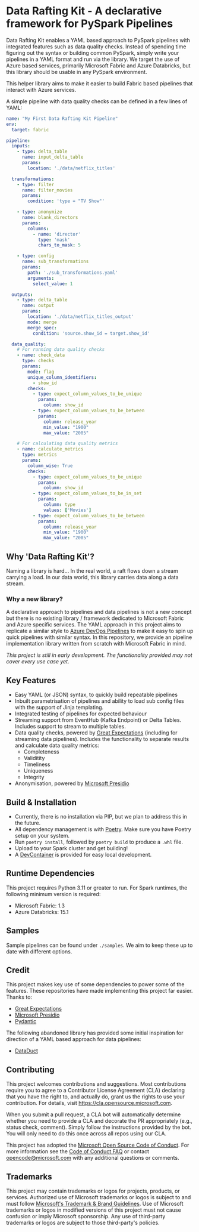 # Data Rafting Kit - A declarative framework for PySpark Pipelines

Data Rafting Kit enables a YAML based approach to PySpark pipelines with integrated features such as data quality checks. Instead of spending time figuring out the syntax or building common PySpark, simply write your pipelines in a YAML format and run via the library. We target the use of Azure based services, primarily Microsoft Fabric and Azure Databricks, but this library should be usable in any PySpark environment.

This helper library aims to make it easier to build Fabric based pipelines that interact with Azure services.

A simple pipeline with data quality checks can be defined in a few lines of YAML:

```yaml
name: "My First Data Rafting Kit Pipeline"
env:
  target: fabric

pipeline:
  inputs:
    - type: delta_table
      name: input_delta_table
      params:
        location: './data/netflix_titles'

  transformations:
    - type: filter
      name: filter_movies
      params:
        condition: 'type = "TV Show"'

    - type: anonymize
      name: blank_directors
      params:
        columns:
          - name: 'director'
            type: 'mask'
            chars_to_mask: 5

    - type: config
      name: sub_transformations
      params:
        path: './sub_transformations.yaml'
        arguments:
          select_value: 1

  outputs:
    - type: delta_table
      name: output
      params:
        location: './data/netflix_titles_output'
        mode: merge
        merge_spec:
          condition: 'source.show_id = target.show_id'

  data_quality:
    # For running data quality checks
    - name: check_data
      type: checks
      params:
        mode: flag
        unique_column_identifiers:
          - show_id
        checks:
          - type: expect_column_values_to_be_unique
            params:
              column: show_id
          - type: expect_column_values_to_be_between
            params:
              column: release_year
              min_value: "1900"
              max_value: "2005"

    # For calculating data quality metrics
    - name: calculate_metrics
      type: metrics
      params:
        column_wise: True
        checks:
          - type: expect_column_values_to_be_unique
            params:
              column: show_id
          - type: expect_column_values_to_be_in_set
            params:
              column: type
              values: ['Movies']
          - type: expect_column_values_to_be_between
            params:
              column: release_year
              min_value: "1900"
              max_value: "2005"
```

## Why 'Data Rafting Kit'?

Naming a library is hard... In the real world, a raft flows down a stream carrying a load. In our data world, this library carries data along a data stream.

### Why a new library?

A declarative approach to pipelines and data pipelines is not a new concept but there is no existing library / framework dedicated to Microsoft Fabric and Azure specific services. The YAML approach in this project aims to replicate a similar style to [Azure DevOps Pipelines](https://learn.microsoft.com/en-us/azure/devops/pipelines/get-started/what-is-azure-pipelines?view=azure-devops) to make it easy to spin up quick pipelines with similar syntax. In this repository, we provide an pipeline implementation library written from scratch with Microsoft Fabric in mind.

*This project is still in early development. The functionality provided may not cover every use case yet.*

## Key Features

- Easy YAML (or JSON) syntax, to quickly build repeatable pipelines
- Inbuilt parametrisation of pipelines and ability to load sub config files with the support of Jinja templating.
- Integrated testing of pipelines for expected behaviour
- Streaming support from EventHub (Kafka Endpoint) or Delta Tables. Includes support to stream to multiple tables.
- Data quality checks, powered by [Great Expectations](https://github.com/great-expectations/great_expectations) (including for streaming data pipelines). Includes the functionality to separate results and calculate data quality metrics:
  - Completeness
  - Validitity
  - Timeliness
  - Uniqueness
  - Integrity
- Anonymisation, powered by [Microsoft Presidio](https://github.com/microsoft/presidio)

## Build & Installation

- Currently, there is no installation via PIP, but we plan to address this in the future.
- All dependency management is with [Poetry](https://python-poetry.org/). Make sure you have Poetry setup on your system.
- Run `poetry install`, followed by `poetry build` to produce a `.whl` file.
- Upload to your Spark cluster and get building!
- A [DevContainer](https://containers.dev/) is provided for easy local development.

## Runtime Dependencies

This project requires Python 3.11 or greater to run. For Spark runtimes, the following minimum version is required:

- Microsoft Fabric: 1.3
- Azure Databricks: 15.1

## Samples

Sample pipelines can be found under `./samples`. We aim to keep these up to date with different options.

## Credit

This project makes key use of some dependencies to power some of the features. These repositories have made implementing this project far easier. Thanks to:

- [Great Expectations](https://github.com/great-expectations/great_expectations)
- [Microsoft Presidio](https://github.com/microsoft/presidio)
- [Pydantic](https://github.com/pydantic/pydantic)

The following abandoned library has provided some initial inspiration for direction of a YAML based approach for data pipelines:

- [DataDuct](https://github.com/coursera/dataduct)

## Contributing

This project welcomes contributions and suggestions.  Most contributions require you to agree to a
Contributor License Agreement (CLA) declaring that you have the right to, and actually do, grant us
the rights to use your contribution. For details, visit https://cla.opensource.microsoft.com.

When you submit a pull request, a CLA bot will automatically determine whether you need to provide
a CLA and decorate the PR appropriately (e.g., status check, comment). Simply follow the instructions
provided by the bot. You will only need to do this once across all repos using our CLA.

This project has adopted the [Microsoft Open Source Code of Conduct](https://opensource.microsoft.com/codeofconduct/).
For more information see the [Code of Conduct FAQ](https://opensource.microsoft.com/codeofconduct/faq/) or
contact [opencode@microsoft.com](mailto:opencode@microsoft.com) with any additional questions or comments.

## Trademarks

This project may contain trademarks or logos for projects, products, or services. Authorized use of Microsoft
trademarks or logos is subject to and must follow
[Microsoft's Trademark & Brand Guidelines](https://www.microsoft.com/en-us/legal/intellectualproperty/trademarks/usage/general).
Use of Microsoft trademarks or logos in modified versions of this project must not cause confusion or imply Microsoft sponsorship.
Any use of third-party trademarks or logos are subject to those third-party's policies.
